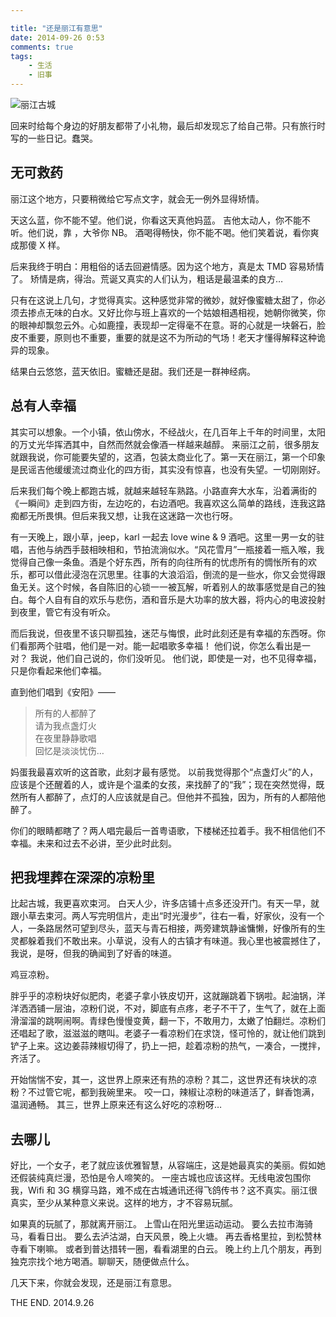 ```yaml
---

title: "还是丽江有意思"
date: 2014-09-26 0:53
comments: true
tags: 
	- 生活 
	- 旧事
---
```


![丽江古城](/assets/blogImg/lijiang.jpg)

回来时给每个身边的好朋友都带了小礼物，最后却发现忘了给自己带。只有旅行时写的一些日记。蠢哭。

## 无可救药

丽江这个地方，只要稍微给它写点文字，就会无一例外显得矫情。

天这么蓝，你不能不望。他们说，你看这天真他妈蓝。
吉他太动人，你不能不听。他们说，靠 ，大爷你 NB。
酒喝得畅快，你不能不喝。他们笑着说，看你爽成那傻 X 样。

后来我终于明白：用粗俗的话去回避情感。因为这个地方，真是太 TMD 容易矫情了。
矫情是病，得治。荒诞又真实的人们认为，粗话是最温柔的良方…

只有在这说上几句，才觉得真实。这种感觉非常的微妙，就好像蜜糖太甜了，你必须去掺点无味的白水。又好比你与班上喜欢的一个姑娘相遇相视，她朝你微笑，你的眼神却飘忽云外。心如鹿撞，表现却一定得毫不在意。哥的心就是一块磐石，脸皮不重要，原则也不重要，重要的就是这不为所动的气场！老天才懂得解释这种诡异的现象。

结果白云悠悠，蓝天依旧。蜜糖还是甜。我们还是一群神经病。

<!--more-->

## 总有人幸福

其实可以想象。一个小镇，依山傍水，不经战火，在几百年上千年的时间里，太阳的万丈光华挥洒其中，自然而然就会像酒一样越来越醇。
来丽江之前，很多朋友就跟我说，你可能要失望的，这酒，包装太商业化了。第一天在丽江，第一个印象是民谣吉他缓缓流过商业化的四方街，其实没有惊喜，也没有失望。一切刚刚好。

后来我们每个晚上都跑古城，就越来越轻车熟路。小路直奔大水车，沿着满街的《一瞬间》走到四方街，左边吃的，右边酒吧。我喜欢这么简单的路线，连我这路痴都无所畏惧。但后来我又想，让我在这迷路一次也行呀。

有一天晚上，跟小草，jeep，karl 一起去 love wine & 9 酒吧。这里一男一女的驻唱，吉他与纳西手鼓相映相和，节拍流淌似水。“风花雪月”一瓶接着一瓶入喉，我觉得自己像一条鱼。酒是个好东西，所有的向往所有的忧虑所有的惆怅所有的欢乐，都可以借此浸泡在沉思里。往事的大浪滔滔，倒流的是一些水，你又会觉得跟鱼无关。这个时候，各自陈旧的心锁一一被瓦解，听着别人的故事感觉是自己的独白。每个人自有自的欢乐与悲伤，酒和音乐是大功率的放大器，将内心的电波投射到夜里，管它有没有听众。

而后我说，但夜里不该只聊孤独，迷茫与悔恨，此时此刻还是有幸福的东西呀。你们看那两个驻唱，他们是一对。能一起唱歌多幸福！
他们说，你怎么看出是一对？
我说，他们自己说的，你们没听见。
他们说，即使是一对，也不见得幸福，只是你看起来他们幸福。

直到他们唱到《安阳》——

> 所有的人都醉了  
>  请为我点盏灯火  
>  在夜里静静歌唱  
>  回忆是淡淡忧伤…

妈蛋我最喜欢听的这首歌，此刻才最有感觉。
以前我觉得那个“点盏灯火”的人，应该是个还醒着的人，或许是个温柔的女孩，来找醉了的“我”；现在突然觉得，既然所有人都醉了，点灯的人应该就是自己。但他并不孤独，因为，所有的人都陪他醉了。

你们的眼睛都瞎了？两人唱完最后一首粤语歌，下楼梯还拉着手。我不相信他们不幸福。未来和过去不必讲，至少此时此刻。

## 把我埋葬在深深的凉粉里

比起古城，我更喜欢束河。
白天人少，许多店铺十点多还没开门。有天一早，就跟小草去束河。两人写完明信片，走出“时光漫步”，往右一看，好家伙，没有一个人，一条路居然可望到尽头，蓝天与青石相接，两旁建筑静谧慵懒，好像所有的生灵都躲着我们不敢出来。小草说，没有人的古镇才有味道。我心里也被震撼住了，我说，是呀，但我的确闻到了好香的味道。

鸡豆凉粉。

胖乎乎的凉粉块好似肥肉，老婆子拿小铁皮切开，这就蹦跳着下锅啦。起油锅，洋洋洒洒铺一层油，凉粉们说，不对，脚底有点疼，老子不干了，生气了，就在上面滑溜溜的跳啊闹啊。青绿色慢慢变黄，翻一下，不敢用力，太嫩了怕翻烂。凉粉们还唱起了歌，滋滋滋的瞎叫。老婆子一看凉粉们在求饶，怪可怜的，就让他们跳到铲子上来。这边姜蒜辣椒切得了，扔上一把，趁着凉粉的热气，一凑合，一搅拌，齐活了。

开始惴惴不安，其一，这世界上原来还有热的凉粉？其二，这世界还有块状的凉粉？不过管它呢，都到我碗里来。
咬一口，辣椒让凉粉的味道活了，鲜香饱满，温润通畅。
其三，世界上原来还有这么好吃的凉粉呀…

## 去哪儿

好比，一个女子，老了就应该优雅智慧，从容端庄，这是她最真实的美丽。假如她还假装纯真烂漫，恐怕是令人啼笑的。
一座古城也应该这样。无线电波包围你我，Wifi 和 3G 横穿马路，难不成在古城通讯还得飞鸽传书？这不真实。丽江很真实，至少从某种意义来说。这样的地方，才不容易玩腻。

如果真的玩腻了，那就离开丽江。
上雪山在阳光里运动运动。
要么去拉市海骑马，看看日出。
要么去泸沽湖，白天风景，晚上火塘。
再去香格里拉，到松赞林寺看下喇嘛。
或者到普达措转一圈，看看湖里的白云。
晚上约上几个朋友，再到独克宗找个地方喝酒。聊聊天，随便做点什么。

几天下来，你就会发现，还是丽江有意思。

THE END.
2014.9.26
